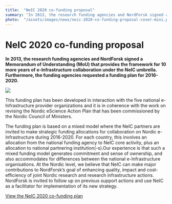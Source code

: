 ```yaml
---
title:  "NeIC 2020 co-funding proposal" 
summary: "In 2013, the research funding agencies and NordForsk signed a Memorandum of Understanding (MoU) that provides the framework for 10 more years of e-Infrastructure collaboration under the NeIC umbrella. Furthermore, the funding agencies requested a funding plan for 2016-2020."
photo:  "/assets/images/news/neic-2020-co-funding-proposal-cover-mini.png"
---
```


NeIC 2020 co-funding proposal
=============================

**In 2013, the research funding agencies and NordForsk signed a Memorandum of Understanding (MoU) that provides the framework for 10 more years of e-Infrastructure collaboration under the NeIC umbrella. Furthermore, the funding agencies requested a funding plan for 2016-2020.**

<a href="https://wiki.neic.no/w/ext/img_auth.php/8/88/141016-NeIC2020-proposal-complete.pdf"> <img class="smallpic" src="{{ site.baseurl }}/assets/images/news/neic-2020-co-funding-proposal-cover-mini.png"> </a>

This funding plan has been developed in interaction with the five national e-Infrastructure provider organizations and it is in coherence with the work on revising the Nordic eScience Action Plan that has been commissioned by the Nordic Council of Ministers.

The funding plan is based on a mixed model where the NeIC partners are invited to make strategic funding allocations for collaboration on Nordic e-Infrastructure during 2016-2020. For each country, this involves an allocation from the national funding agency to NeIC core activity, plus an allocation to national partnering institution(-s).Our experience is that such a mixed funding model generates commitment and sense of ownership, and also accommodates for differences between the national e-Infrastructure organisations. At the Nordic level, we believe that NeIC can make major contributions to NordForsk’s goal of enhancing quality, impact and cost-efficiency of joint Nordic research and research infrastructure actions. NordForsk is invited to follow up on previous support actions and use NeIC as a facilitator for implementation of its new strategy.

[View the NeIC 2020 co-funding plan](https://wiki.neic.no/w/ext/img_auth.php/8/88/141016-NeIC2020-proposal-complete.pdf)
